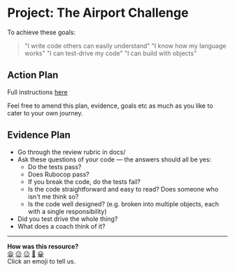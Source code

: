# Project: The Airport Challenge
To achieve these goals:
  > "I write code others can easily understand"
  > "I know how my language works"
  > "I can test-drive my code"
  > "I can build with objects"

## Action Plan

Full instructions [here](https://github.com/makersacademy/airport_challenge)

Feel free to amend this plan, evidence, goals etc as much as you like to cater to your own journey.

## Evidence Plan
- Go through the review rubric in docs/
- Ask these questions of your code — the answers should all be yes:
    - Do the tests pass?
    - Does Rubocop pass?
    - If you break the code, do the tests fail?
    - Is the code straightforward and easy to read? Does someone who isn't me think so?
    - Is the code well designed? (e.g. broken into multiple objects, each with a single responsibility)
- Did you test drive the whole thing?
- What does a coach think of it?

<!-- BEGIN GENERATED SECTION DO NOT EDIT -->

---

**How was this resource?**  
[😫](https://airtable.com/shrUJ3t7KLMqVRFKR?prefill_Repository=course&prefill_File=tagging/airport_challenge.md&prefill_Sentiment=😫) [😕](https://airtable.com/shrUJ3t7KLMqVRFKR?prefill_Repository=course&prefill_File=tagging/airport_challenge.md&prefill_Sentiment=😕) [😐](https://airtable.com/shrUJ3t7KLMqVRFKR?prefill_Repository=course&prefill_File=tagging/airport_challenge.md&prefill_Sentiment=😐) [🙂](https://airtable.com/shrUJ3t7KLMqVRFKR?prefill_Repository=course&prefill_File=tagging/airport_challenge.md&prefill_Sentiment=🙂) [😀](https://airtable.com/shrUJ3t7KLMqVRFKR?prefill_Repository=course&prefill_File=tagging/airport_challenge.md&prefill_Sentiment=😀)  
Click an emoji to tell us.

<!-- END GENERATED SECTION DO NOT EDIT -->
